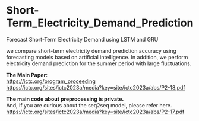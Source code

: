 # Short-Term_Electricity_Demand_Prediction
Forecast Short-Term Electricity Demand using LSTM and GRU

we compare short-term electricity demand prediction accuracy using forecasting models based on artificial intelligence. In addition, we perform electricity demand prediction for the summer period with large fluctuations.

**The Main Paper:**
<br/><https://ictc.org/program_proceeding><br/>
<https://ictc.org/sites/ictc2023a/media?key=site/ictc2023a/abs/P2-18.pdf><br/>

**The main code about preprocessing is private.**
<br/> And, If you are curious about the seq2seq model, please refer here.
<https://ictc.org/sites/ictc2023a/media?key=site/ictc2023a/abs/P2-17.pdf><br/>
